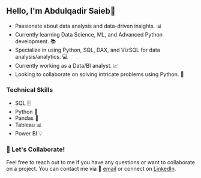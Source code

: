 ## Hello, I'm Abdulqadir Saieb👋

- Passionate about data analysis and data-driven insights. 📊
- Currently learning Data Science, ML, and Advanced Python development. 📚
- Specialize in using Python, SQL, DAX, and VizSQL for data analysis/analytics. 💻
- Currently working as a Data/BI analyst. 📈
- Looking to collaborate on solving intricate problems using Python. 🤝

### Technical Skills

- SQL 🗄️
- Python 🐍
- Pandas 🐼
- Tableau 📊
- Power BI 💡

### 🚀 Let's Collaborate!
Feel free to reach out to me if you have any questions or want to collaborate on a project. You can contact me via 📧 [email](saiebabdulqadir@gmail.com) or connect on [LinkedIn](https://www.linkedin.com/in/abdulqadir-saieb/).
